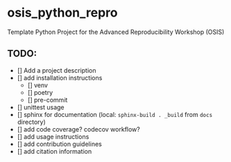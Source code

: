 # osis_python_repro
Template Python Project for the Advanced Reproducibility Workshop (OSIS)

## TODO:

- [] Add a project description
- [] add installation instructions
    - [] venv
    - [] poetry
    - [] pre-commit
- [] unittest usage
- [] sphinx for documentation (local: `sphinx-build . _build` from `docs` directory)
- [] add code coverage? codecov workflow?
- [] add usage instructions
- [] add contribution guidelines
- [] add citation information

